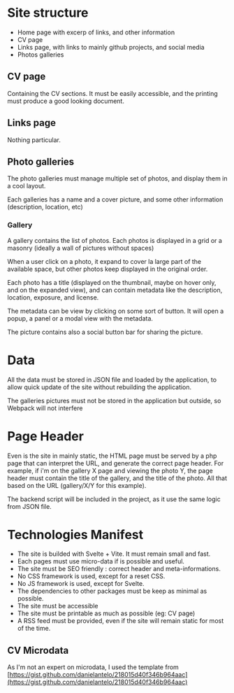 # Site structure

- Home page with excerp of links, and other information
- CV page
- Links page, with links to mainly github projects, and social media
- Photos galleries

## CV page

Containing the CV sections. It must be easily accessible, and the printing must produce a good looking document.

## Links page

Nothing particular.

## Photo galleries

The photo galleries must manage multiple set of photos, and display them in a cool layout.

Each galleries has a name and a cover picture, and some other information (description, location, etc)

### Gallery

A gallery contains the list of photos. Each photos is displayed in a grid or a masonry (ideally a wall of pictures without spaces)

When a user click on a photo, it expand to cover la large part of the available space, but other photos keep displayed in the original order.

Each photo has a title (displayed on the thumbnail, maybe on hover only, and on the expanded view), and can contain metadata like the description, location, exposure, and license.

The metadata can be view by clicking on some sort of button. It will open a popup, a panel or a modal view with the metadata.

The picture contains also a social button bar for sharing the picture.

# Data

All the data must be stored in JSON file and loaded by the application, to allow quick update of the site without rebuilding the application.

The galleries pictures must not be stored in the application but outside, so Webpack will not interfere

# Page Header

Even is the site in mainly static, the HTML page must be served by a php page that can interpret the URL, and generate the correct page header. For example, if i'm on the gallery X page and viewing the photo Y, the page header must contain the title of the gallery, and the title of the photo. All that based on the URL (gallery/X/Y for this example).

The backend script will be included in the project, as it use the same logic from JSON file.

# Technologies Manifest

- The site is builded with Svelte + Vite. It must remain small and fast.
- Each pages must use micro-data if is possible and useful.
- The site must be SEO friendly : correct header and meta-informations.
- No CSS framework is used, except for a reset CSS.
- No JS framework is used, except for Svelte.
- The dependencies to other packages must be keep as minimal as possible.
- The site must be accessible
- The site must be printable as much as possible (eg: CV page)
- A RSS feed must be provided, even if the site will remain static for most of the time.

## CV Microdata

As I'm not an expert on microdata, I used the template from [https://gist.github.com/danielantelo/218015d40f346b964aac](https://gist.github.com/danielantelo/218015d40f346b964aac)
